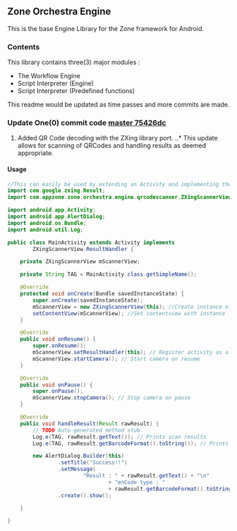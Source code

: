 ## Zone Orchestra Engine
This is the base Engine Library for the Zone framework for Android.

### Contents
This library contains three(3) major modules :
- The Workflow Engine
- Script Interpreter (Engine)
- Script Interpreter (Predefined functions)

This readme would be updated as time passes and more commits are made.

### Update One(0) commit code [master 75426dc](https://github.com/AppZoneLimited/ZoneOrchestraEngine/commit/75426dceddab874645f6d0750f794905a0333bfb)

1. Added QR Code decoding with the ZXing library port.
..* This update allows for scanning of QRCodes and handling results as deemed appropriate.

#### Usage
```java
//This can easily be used by extending an Activity and implementing the ResultHandler interface for the ZXingScannerView.ResultHandler
import com.google.zxing.Result;
import com.appzone.zone.orchestra.engine.qrcodescanner.ZXingScannerView;

import android.app.Activity;
import android.app.AlertDialog;
import android.os.Bundle;
import android.util.Log;

public class MainActivity extends Activity implements
		ZXingScannerView.ResultHandler {

	private ZXingScannerView mScannerView;

	private String TAG = MainActivity.class.getSimpleName();

	@Override
	protected void onCreate(Bundle savedInstanceState) {
		super.onCreate(savedInstanceState);
		mScannerView = new ZXingScannerView(this); //Create instance of the scanner view
		setContentView(mScannerView); //Set contentview with instance
	}

	@Override
	public void onResume() {
		super.onResume();
		mScannerView.setResultHandler(this); // Register activity as a handler scan results.
		mScannerView.startCamera(); // Start camera on resume
	}

	@Override
	public void onPause() {
		super.onPause();
		mScannerView.stopCamera(); // Stop camera on pause
	}

	@Override
	public void handleResult(Result rawResult) {
		// TODO Auto-generated method stub
		Log.e(TAG, rawResult.getText()); // Prints scan results
		Log.e(TAG, rawResult.getBarcodeFormat().toString()); // Prints the scan

		new AlertDialog.Builder(this)
				.setTitle("Success!!")
				.setMessage(
						"Result : " + rawResult.getText() + "\n"
								+ "enCode type : "
								+ rawResult.getBarcodeFormat().toString())
				.create().show();

	}

}

```